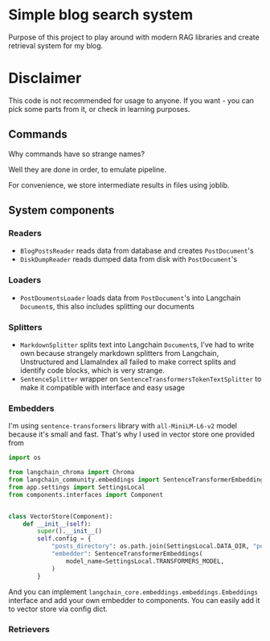 # Simple blog search system

Purpose of this project to play around with modern RAG libraries and create retrieval system for my blog.

# Disclaimer
This code is not recommended for usage to anyone.
If you want - you can pick some parts from it, or check in learning purposes.

## Commands
Why commands have so strange names? 

Well they are done in order, to emulate pipeline.

For convenience, we store intermediate results in files using joblib.

## System components

### Readers
 - `BlogPostsReader` reads data from database and creates `PostDocument`'s
 - `DiskDumpReader` reads dumped data from disk with `PostDocument`'s

### Loaders
 - `PostDoumentsLoader` loads data from `PostDocument`'s into Langchain `Document`s, this also includes splitting our documents

### Splitters
 - `MarkdownSplitter` splits text into Langchain `Document`s, I've had to write own because strangely markdown splitters from Langchain, Unstructured and LlamaIndex all failed to make correct splits and identify code blocks, which is very strange.
 - `SentenceSplitter` wrapper on `SentenceTransformersTokenTextSplitter` to make it compatible with interface and easy usage

### Embedders
I'm using `sentence-transformers` library with `all-MiniLM-L6-v2` model because it's small and fast.
That's why I used in vector store one provided from 
```python
import os

from langchain_chroma import Chroma
from langchain_community.embeddings import SentenceTransformerEmbeddings
from app.settings import SettingsLocal
from components.interfaces import Component


class VectorStore(Component):
    def __init__(self):
        super().__init__()
        self.config = {
            "posts_directory": os.path.join(SettingsLocal.DATA_DIR, "posts"),
            "embedder": SentenceTransformerEmbeddings(
                model_name=SettingsLocal.TRANSFORMERS_MODEL,
            )
        }
```
And you can implement `langchain_core.embeddings.embeddings.Embeddings` interface and add your own embedder to components.
You can easily add it to vector store via config dict.

### Retrievers
